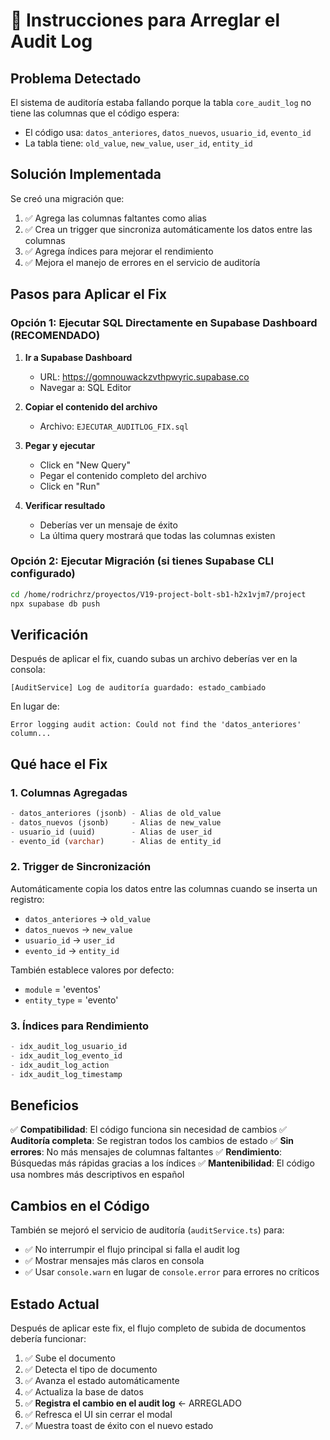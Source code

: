 # 🔧 Instrucciones para Arreglar el Audit Log

## Problema Detectado
El sistema de auditoría estaba fallando porque la tabla `core_audit_log` no tiene las columnas que el código espera:
- El código usa: `datos_anteriores`, `datos_nuevos`, `usuario_id`, `evento_id`
- La tabla tiene: `old_value`, `new_value`, `user_id`, `entity_id`

## Solución Implementada
Se creó una migración que:
1. ✅ Agrega las columnas faltantes como alias
2. ✅ Crea un trigger que sincroniza automáticamente los datos entre las columnas
3. ✅ Agrega índices para mejorar el rendimiento
4. ✅ Mejora el manejo de errores en el servicio de auditoría

## Pasos para Aplicar el Fix

### Opción 1: Ejecutar SQL Directamente en Supabase Dashboard (RECOMENDADO)

1. **Ir a Supabase Dashboard**
   - URL: https://gomnouwackzvthpwyric.supabase.co
   - Navegar a: SQL Editor

2. **Copiar el contenido del archivo**
   - Archivo: `EJECUTAR_AUDITLOG_FIX.sql`

3. **Pegar y ejecutar**
   - Click en "New Query"
   - Pegar el contenido completo del archivo
   - Click en "Run"

4. **Verificar resultado**
   - Deberías ver un mensaje de éxito
   - La última query mostrará que todas las columnas existen

### Opción 2: Ejecutar Migración (si tienes Supabase CLI configurado)

```bash
cd /home/rodrichrz/proyectos/V19-project-bolt-sb1-h2x1vjm7/project
npx supabase db push
```

## Verificación

Después de aplicar el fix, cuando subas un archivo deberías ver en la consola:

```
[AuditService] Log de auditoría guardado: estado_cambiado
```

En lugar de:

```
Error logging audit action: Could not find the 'datos_anteriores' column...
```

## Qué hace el Fix

### 1. Columnas Agregadas
```sql
- datos_anteriores (jsonb) - Alias de old_value
- datos_nuevos (jsonb)     - Alias de new_value
- usuario_id (uuid)        - Alias de user_id
- evento_id (varchar)      - Alias de entity_id
```

### 2. Trigger de Sincronización
Automáticamente copia los datos entre las columnas cuando se inserta un registro:
- `datos_anteriores` → `old_value`
- `datos_nuevos` → `new_value`
- `usuario_id` → `user_id`
- `evento_id` → `entity_id`

También establece valores por defecto:
- `module` = 'eventos'
- `entity_type` = 'evento'

### 3. Índices para Rendimiento
```sql
- idx_audit_log_usuario_id
- idx_audit_log_evento_id
- idx_audit_log_action
- idx_audit_log_timestamp
```

## Beneficios

✅ **Compatibilidad**: El código funciona sin necesidad de cambios
✅ **Auditoría completa**: Se registran todos los cambios de estado
✅ **Sin errores**: No más mensajes de columnas faltantes
✅ **Rendimiento**: Búsquedas más rápidas gracias a los índices
✅ **Mantenibilidad**: El código usa nombres más descriptivos en español

## Cambios en el Código

También se mejoró el servicio de auditoría (`auditService.ts`) para:
- ✅ No interrumpir el flujo principal si falla el audit log
- ✅ Mostrar mensajes más claros en consola
- ✅ Usar `console.warn` en lugar de `console.error` para errores no críticos

## Estado Actual

Después de aplicar este fix, el flujo completo de subida de documentos debería funcionar:

1. ✅ Sube el documento
2. ✅ Detecta el tipo de documento
3. ✅ Avanza el estado automáticamente
4. ✅ Actualiza la base de datos
5. ✅ **Registra el cambio en el audit log** ← ARREGLADO
6. ✅ Refresca el UI sin cerrar el modal
7. ✅ Muestra toast de éxito con el nuevo estado
